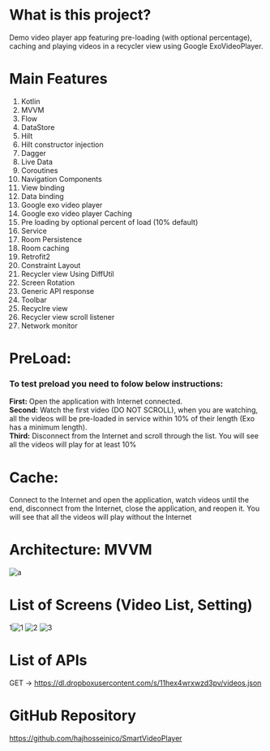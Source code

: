 # What is this project?
Demo video player app featuring pre-loading (with optional percentage), caching and playing videos in a recycler view using Google ExoVideoPlayer.

# Main Features
1. Kotlin
2. MVVM
3. Flow
4. DataStore
5. Hilt
6. Hilt constructor injection
7. Dagger
8. Live Data
9. Coroutines
10. Navigation Components
11. View binding
12. Data binding
13. Google exo video player
14. Google exo video player Caching
15. Pre loading by optional percent of load (10% default)
16. Service
17. Room Persistence
18. Room caching
19. Retrofit2
20. Constraint Layout
21. Recycler view Using DiffUtil
22. Screen Rotation
23. Generic API response
24. Toolbar
25. Recyclre view
26. Recycler view scroll listener
27. Network monitor

# PreLoad:
### To test preload you need to folow below instructions: <br />
   **First:** Open the application with Internet connected. <br />
   **Second:** Watch the first video (DO NOT SCROLL), when you are watching, all the videos will be pre-loaded in service within 10% of their length (Exo has a minimum length). <br />
   **Third:** Disconnect from the Internet and scroll through the list. You will see all the videos will play for at least 10% <br />
   
   # Cache:
   Connect to the Internet and open the application, watch videos until the end, disconnect from the Internet, close the application, and reopen it. You will see that    all the videos will play without the Internet



# Architecture: MVVM
![a](https://user-images.githubusercontent.com/8142223/128475126-08940086-b459-4486-b8eb-2f95932a7260.png)

# List of Screens (Video List, Setting)
1![1](https://user-images.githubusercontent.com/8142223/170933200-720c136e-d424-49b8-9361-ecf823bd77c3.jpg)
![2](https://user-images.githubusercontent.com/8142223/170933213-ca898073-2df7-4a35-95ef-237016842a38.jpg)
![3](https://user-images.githubusercontent.com/8142223/170933226-84e47199-f310-45a9-ad9e-4de6d4721095.jpg)


# List of APIs
GET -> https://dl.dropboxusercontent.com/s/11hex4wrxwzd3pv/videos.json

# GitHub Repository
https://github.com/hajhosseinico/SmartVideoPlayer
